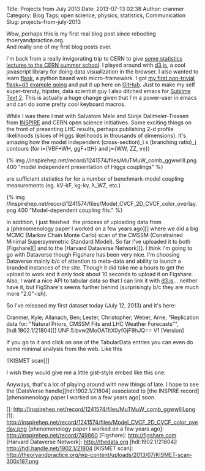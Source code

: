 Title: Projects from July 2013
Date: 2013-07-13 02:38
Author: cranmer
Category: Blog
Tags: open science, physics, statistics, Communication
Slug: projects-from-july-2013

Wow, perhaps this is my first real blog post since rebooting
thoeryandpractice.org.  
And really one of my first blog posts ever.

I'm back from a really invigorating trip to CERN to give [some
statistics lectures to the CERN summer school][]. I played around with
[d3.js][], a cool javascript library for doing data visualization in the
browser. I also wanted to learn [flask][], a python based web
micro-framework. I got [my first non-trivial flask+d3 example going][]
and put it up here on [GitHub][]. Just to make my self super-trendy,
hipster, data scientist guy I also ditched emacs for [Sublime Text 2][].
This is actually a huge change given that I'm a power-user in emacs and
can do some pretty cool keyboard macros.

While I was there I met with Salvatore Mele and Sünje Dallmeier-Tiessen
from [INSPIRE][] and CERN open science initiatives. Some exciting things
on the front of presenting LHC results, perhaps publishing 2-d profile
likelihoods (slices of Higgs likelihoods in thousands of dimensions).
It's amazing how the model independent (cross-section)\_i x (branching
ratio)\_j contours (for i={VBF+WH, ggF+ttH} and j={WW, ZZ, γγ})

{% img //inspirehep.net/record/1241574/files/MuTMuW_comb_ggwwllll.png 400 "model independent presentation of Higgs couplings" %}


are sufficient statistics for for a number of benchmark-model coupling
measurements (eg. kV-kF, kg-kγ, λ\_WZ, etc.)

{% img //inspirehep.net/record/1241574/files/Model_CVCF_2D_CVCF_color_overlay.png 400 "Model-dependent coupling fits." %}

In addition, I just finished  the process of uploading data from
a [phenomenology paper I worked on a few years ago][] where we did a big
MCMC (Markov Chain Monte Carlo) scan of the CMSSM (Constrained Minimal
Supersymmetric Standard Model). So far I've uploaded it to both
[Figshare][] and to the [Harvard Dataverse Network][]. I think I'm going
to go with Dataverse though Figshare has been very nice. I'm choosing
Dataverse mainly b/c of attention to meta-data and ability to launch a
branded instances of the site. Though it did take me a hours to get the
upload to work and it only took about 10 seconds to upload it on
Figshare. Also, I want a nice API to tabular data so that I can link it
with [d3.js][]... neither have it, but FigShare's seems further behind
(surprisingly b/c they are much more "2.0"-ish).

So I've released my first dataset today (July 12, 2013) and it's here:

Cranmer, Kyle; Allanach, Ben; Lester, Christopher; Weber, Arne,
"Replication data for: "Natural Priors, CMSSM Fits and LHC Weather
Forecasts"", [hdl:1902.1/21804][] UNF:5:bvw2MoOATltX0yfGjF9hJQ== V1
[Version]

If you go to it and click on one of the TabularData entries you can even
do some minimal analysis from the web. Like this

![KISMET scan][]

I wish they would give me a little gist-style embed like this one:

<p>
<script type="text/javascript" src="https://gist.github.com/defunkt/202314.js"></script>
</p>
Anyways, that's a lot of playing around with new things of late. I hope
to see the [DataVerse handle][hdl:1902.1/21804] associated to [the
INSPIRE record][phenomenology paper I worked on a few years ago] soon.

  [some statistics lectures to the CERN summer school]: https://indico.cern.ch/conferenceDisplay.py?confId=243641
  [d3.js]: http://d3js.org
  [flask]: http://flask.pocoo.org
  [my first non-trivial flask+d3 example going]: http://flask.theoryandpractice.org
  [GitHub]: https://github.com/cranmer/flask-d3-hello-world
  [Sublime Text 2]: http://www.sublimetext.com
  [INSPIRE]: http://inspirehep.net
  []: http://inspirehep.net/record/1241574/files/MuTMuW_comb_ggwwllll.png
  [1]: http://inspirehep.net/record/1241574/files/Model_CVCF_2D_CVCF_color_overlay.png
  [phenomenology paper I worked on a few years ago]: http://inspirehep.net/record/749860
  [Figshare]: http://figshare.com
  [Harvard Dataverse Network]: http://thedata.org
  [hdl:1902.1/21804]: http://hdl.handle.net/1902.1/21804
  [KISMET scan]: http://theoryandpractice.org/wp-content/uploads/2013/07/KISMET-scan-300x187.png
